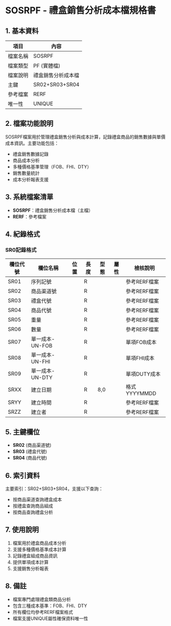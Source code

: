 # SOSRPF - 禮盒銷售分析成本檔規格書

## 1. 基本資料

| 項目 | 內容 |
|------|------|
| 檔案名稱 | SOSRPF |
| 檔案類型 | PF (實體檔) |
| 檔案說明 | 禮盒銷售分析成本檔 |
| 主鍵 | SR02+SR03+SR04 |
| 參考檔案 | RERF |
| 唯一性 | UNIQUE |

## 2. 檔案功能說明

SOSRPF檔案用於管理禮盒銷售分析與成本計算，記錄禮盒商品的銷售數據與單價成本資訊。主要功能包括：

- 禮盒銷售數據記錄
- 商品成本分析
- 多種價格基準管理（FOB、FHI、DTY）
- 銷售數量統計
- 成本分析報表支援

## 3. 系統檔案清單

- **SOSRPF**：禮盒銷售分析成本檔（主檔）
- **RERF**：參考檔案

## 4. 紀錄格式

### SR0記錄格式

| 欄位代號 | 欄位名稱 | 位置 | 長度 | 型態 | 屬性 | 檢核說明 |
|----------|----------|------|------|------|------|----------|
| SR01 | 序列記號 | | R | | | 參考RERF檔案 |
| SR02 | 商品渠道號 | | R | | | 參考RERF檔案 |
| SR03 | 禮盒代號 | | R | | | 參考RERF檔案 |
| SR04 | 商品代號 | | R | | | 參考RERF檔案 |
| SR05 | 重量 | | R | | | 參考RERF檔案 |
| SR06 | 數量 | | R | | | 參考RERF檔案 |
| SR07 | 單一成本-UN-FOB | | R | | | 單項FOB成本 |
| SR08 | 單一成本-UN-FHI | | R | | | 單項FHI成本 |
| SR09 | 單一成本-UN-DTY | | R | | | 單項DUTY成本 |
| SRXX | 建立日期 | | R | 8,0 | | 格式YYYYMMDD |
| SRYY | 建立時間 | | R | | | 參考RERF檔案 |
| SRZZ | 建立者 | | R | | | 參考RERF檔案 |

## 5. 主鍵欄位

- **SR02** (商品渠道號)
- **SR03** (禮盒代號)
- **SR04** (商品代號)

## 6. 索引資料

主要索引：SR02+SR03+SR04，支援以下查詢：
- 按商品渠道查詢禮盒成本
- 按禮盒查詢商品組成
- 按商品查詢禮盒分析

## 7. 使用說明

1. 檔案用於禮盒商品成本分析
2. 支援多種價格基準成本計算
3. 記錄禮盒組成商品資訊
4. 提供單項成本計算
5. 支援銷售分析報表

## 8. 備註

- 檔案專門處理禮盒類商品分析
- 包含三種成本基準：FOB、FHI、DTY
- 所有欄位均參考RERF檔案格式
- 檔案支援UNIQUE屬性確保資料唯一性 